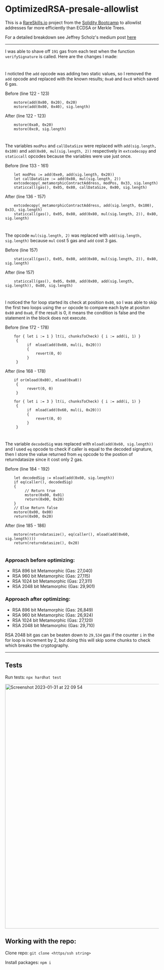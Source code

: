 # OptimizedRSA-presale-allowlist

This is a [RareSkills.io](https://RareSkills.io) project from the [Solidity Bootcamp](https://www.rareskills.io/web3-blockchain-bootcamps-solidity) to allowlist addresses far more efficiently than ECDSA or Merkle Trees.

For a detailed breakdown see Jeffrey Scholz's medium post [here](https://medium.com/donkeverse/hardcore-gas-savings-in-nft-minting-part-2-signatures-vs-merkle-trees-917c43c59b07)

<hr>

I was able to shave off `191` gas from each test when the function `verifySignature` is called. Here are the changes I made:

#

I noticted the `add` opcode was adding two static values, so I removed the `add` opcode and replaced with the known results; `0xa0` and `0xc0` which saved 6 gas.

Before (line 122 - 123)

```
    mstore(add(0x80, 0x20), 0x20)
    mstore(add(0x80, 0x40), sig.length)
```

After (line 122 - 123)

```
    mstore(0xa0, 0x20)
    mstore(0xc0, sig.length)
```

#

The variables `modPos` and `callDataSize` were replaced with `add(sig.length, 0x100)` and `add(0x80, mul(sig.length, 2))` respectively in `extcodecopy` and `staticcall` opcodes because the variables were use just once.

Before (line 133 - 161)

```
    let modPos := add(0xe0, add(sig.length, 0x20))
    let callDataSize := add(0x80, mul(sig.length, 2))
    extcodecopy(_metamorphicContractAddress, modPos, 0x33, sig.length)
    staticcall(gas(), 0x05, 0x80, callDataSize, 0x80, sig.length)
```

After (line 136 - 157)

```
    extcodecopy(_metamorphicContractAddress, add(sig.length, 0x100), 0x33, sig.length)
    staticcall(gas(), 0x05, 0x80, add(0x80, mul(sig.length, 2)), 0x80, sig.length)
```

#

The opcode `mul(sig.length, 2)` was replaced with `add(sig.length, sig.length)` because `mul` cost 5 gas and `add` cost 3 gas.

Before (line 157)

```
    staticcall(gas(), 0x05, 0x80, add(0x80, mul(sig.length, 2)), 0x80, sig.length)
```

After (line 157)

```
    staticcall(gas(), 0x05, 0x80, add(0x80, add(sig.length, sig.length)), 0x80, sig.length)
```

#

I noticed the for loop started its check at position `0x80`, so I was able to skip the first two loops using the `or` opcode to compare each byte at positon `0x80` and `0xa0`, if the result is 0, it means the condition is false and the statement in the block does not execute.

Before (line 172 - 178)

```
    for { let i := 1 } lt(i, chunksToCheck) { i := add(i, 1) }
     {
          if  mload(add(0x60, mul(i, 0x20)))
          {
              revert(0, 0)
          }
     }
```

After (line 168 - 178)

```
    if or(mload(0x80), mload(0xa0))
     {
          revert(0, 0)
     }

    for { let i := 3 } lt(i, chunksToCheck) { i := add(i, 1) }
     {
          if  mload(add(0x60, mul(i, 0x20)))
          {
              revert(0, 0)
          }
     }
```

#

The variable `decodedSig` was replaced with `mload(add(0x60, sig.length))` and I used `eq` opcode to check if caller is equal to the decoded signature, then I store the value returned from `eq` opcode to the postion of returndatasize since it cost only 2 gas.

Before (line 184 - 192)

```
    let decodedSig := mload(add(0x60, sig.length))
    if eq(caller(), decodedSig)
    {
         // Return true
         mstore(0x00, 0x01)
         return(0x00, 0x20)
    }
    // Else Return false
    mstore(0x00, 0x00)
    return(0x00, 0x20)
```

After (line 185 - 186)

```
    mstore(returndatasize(), eq(caller(), mload(add(0x60, sig.length))))
    return(returndatasize(), 0x20)
```

#

### Approach before optimizing:

- RSA 896 bit Metamorphic (Gas: 27,040)
- RSA 960 bit Metamorphic (Gas: 27,115)
- RSA 1024 bit Metamorphic (Gas: 27,311)
- RSA 2048 bit Metamorphic (Gas: 29,901)

### Approach after optimizing:

- RSA 896 bit Metamorphic (Gas: 26,849)
- RSA 960 bit Metamorphic (Gas: 26,924)
- RSA 1024 bit Metamorphic (Gas: 27,120)
- RSA 2048 bit Metamorphic (Gas: 29,710)

RSA 2048 bit gas can be beaten down to `29,534` gas if the counter `i` in the for loop is increment by 2, but doing this will skip some chunks to check which breaks the cryptography.

<hr>

## Tests

Run tests: `npx hardhat test`

<img width="800" alt="Screenshot 2023-01-31 at 22 09 54" src="https://user-images.githubusercontent.com/36541366/215883887-92da810c-8f88-47bb-ac5c-6fa9d89c70f1.png">

## Working with the repo:

Clone repo: `git clone <https/ssh string>`

Install packages: `npm i`

